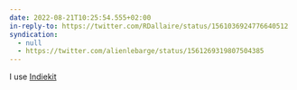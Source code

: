 ```yaml
---
date: 2022-08-21T10:25:54.555+02:00
in-reply-to: https://twitter.com/RDallaire/status/1561036924776640512
syndication:
  - null
  - https://twitter.com/alienlebarge/status/1561269319807504385
---
```

I use [Indiekit](https://getindiekit.com/)

